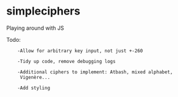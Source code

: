 simpleciphers
=============

Playing around with JS

Todo: 

        -Allow for arbitrary key input, not just +-260

        -Tidy up code, remove debugging logs
        
        -Additional ciphers to implement: Atbash, mixed alphabet, 
         Vigenère...
         
        -Add styling
